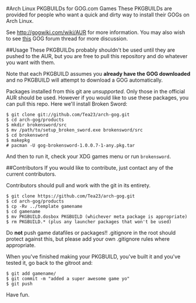 #Arch Linux PKGBUILDs for GOG.com Games
These PKGBUILDs are provided for people who want a quick and dirty way to install their GOGs on Arch Linux.

See http://gogwiki.com/wiki/AUR for more information. You may also wish to see [this](http://www.gog.com/en/forum/general/project_arch_linux_pkgbuild_installers_for_gogs)
GOG forum thread for more discussion.

##Usage
These PKGBUILDs probably shouldn't be used until they are pushed to the AUR, but you are free to pull this
repository and do whatever you want with them.

Note that each PKGBUILD assumes you **already have the GOG downloaded** and no PKGBUILD will attempt to download
a GOG automatically.

Packages installed from this git are *unsupported*. Only those in the official AUR should be used. However if you
would like to use these packages, you can pull this repo. Here we'll install Broken Sword:

    $ git clone git://github.com/Tea23/arch-gog.git
    $ cd arch-gog/products
    $ mkdir brokensword/src
    $ mv /path/to/setup_broken_sword.exe brokensword/src
    $ cd brokensword
    $ makepkg
    # pacman -U gog-brokensword-1.0.0.7-1-any.pkg.tar
    
And then to run it, check your XDG games menu or run `brokensword`.

##Contributors
If you would like to contribute, just contact any of the current contributors.

Contributors should pull and work with the git in its entirety.

    $ git clone https://github.com/Tea23/arch-gog.git
    $ cd arch-gog/products
    $ cp -Rv ../template gamename
    $ cd gamename
    $ mv PKGBUILD.dosbox PKGBUILD (whichever meta package is appropriate)
    $ rm PKGBUILD.* (plus any launcher packages that won't be used)
    
Do **not** push game datafiles or packages!! .gitignore in the root should protect against this, but please
add your own .gitignore rules where appropriate.

When you've finished making your PKGBUILD, you've built it and you've tested it, go back to the gitroot and:

    $ git add gamename/
    $ git commit -m "added a super awesome game yo"
    $ git push

Have fun.
